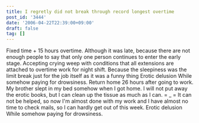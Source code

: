 ```yaml
---
title: I regretly did not break through record longest overtime
post_id: '3444'
date: '2006-04-22T22:39:00+09:00'
draft: false
tag: []
---
```


Fixed time + 15 hours overtime. Although it was late, because there are not enough people to say that only one person continues to enter the early stage. Accepting crying weep with conditions that all extensions are attached to overtime work for night shift. Because the sleepiness was the limit break just for the job itself as it was a funny thing Erotic delusion While somehow paying for drowsiness. Return home 26 hours after going to work. My brother slept in my bed somehow when I got home. I will not put away the erotic books, but I can clean up the tissue as much as I can. = _ = It can not be helped, so now I'm almost done with my work and I have almost no time to check mails, so I can hardly get out of this week. Erotic delusion While somehow paying for drowsiness.